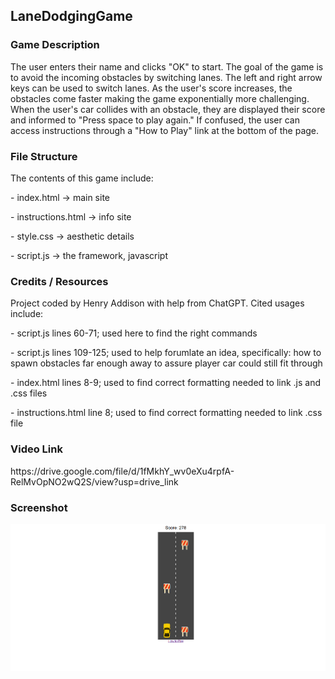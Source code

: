 ## LaneDodgingGame
### Game Description 
<p> The user enters their name and clicks "OK" to start. The goal of the game is to avoid the incoming obstacles by switching lanes. The left and right arrow keys can be used to switch lanes. As the user's score increases, the obstacles come faster making the game exponentially more challenging. When the user's car collides with an obstacle, they are displayed their score and informed to "Press space to play again." If confused, the user can access instructions through a "How to Play" link at the bottom of the page. </p>

### File Structure
<p> The contents of this game include: </p>
<p>- index.html → main site </p>  
<p>- instructions.html → info site </p>
<p>- style.css → aesthetic details </p>  
<p>- script.js → the framework, javascript </p>    


### Credits / Resources
<p> Project coded by Henry Addison with help from ChatGPT. Cited usages include: </p>
<p>- script.js lines 60-71; used here to find the right commands </p>
<p>- script.js lines 109-125; used to help forumlate an idea, specifically: how to spawn obstacles far enough away to assure player car could still fit through </p>
<p>- index.html lines 8-9; used to find correct formatting needed to link .js and .css files </p>
<p>- instructions.html line 8; used to find correct formatting needed to link .css file </p>


### Video Link
<p> https://drive.google.com/file/d/1fMkhY_wv0eXu4rpfA-RelMvOpNO2wQ2S/view?usp=drive_link</p>

### Screenshot
![Game Screenshot](screenshot.png)
